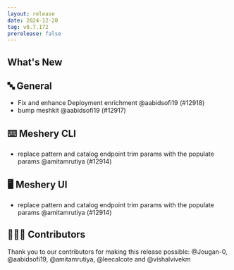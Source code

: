 ```yaml
---
layout: release
date: 2024-12-20
tag: v0.7.172
prerelease: false
---
```


## What's New

## 🔤 General

- Fix and enhance Deployment enrichment @aabidsofi19 (#12918)
- bump meshkit @aabidsofi19 (#12917)

## ⌨️ Meshery CLI

- replace pattern and catalog endpoint trim params with the populate params @amitamrutiya (#12914)

## 🖥 Meshery UI

- replace pattern and catalog endpoint trim params with the populate params @amitamrutiya (#12914)

## 👨🏽‍💻 Contributors

Thank you to our contributors for making this release possible:
@Jougan-0, @aabidsofi19, @amitamrutiya, @leecalcote and @vishalvivekm
